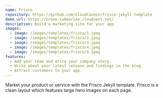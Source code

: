 ```yaml
---
name: Frisco
repository: https://github.com/CloudCannon/frisco-jekyll-template
demo_url: https://brave-submarine.cloudvent.net/
description: Build a marketing site for your app.
images:
  - image: /images/templates/frisco/1.jpeg
  - image: /images/templates/frisco/2.jpeg
  - image: /images/templates/frisco/3.jpeg
  - image: /images/templates/frisco/4.jpeg
  - image: /images/templates/frisco/5.jpeg
features:
  - Add your team and write your company story.
  - Write about your latest release and findings in the blog.
  - Attract customers to your app.
---
```


Market your product or service with the Frisco Jekyll template. Frisco is a clean layout which features large hero images on each page.